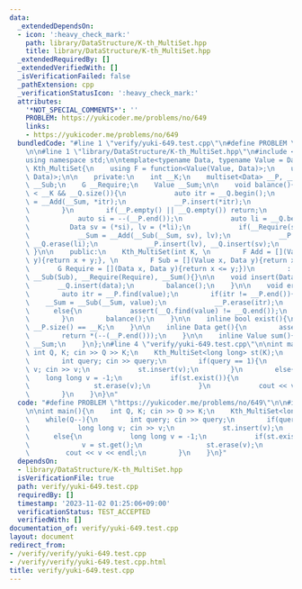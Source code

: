 ```yaml
---
data:
  _extendedDependsOn:
  - icon: ':heavy_check_mark:'
    path: library/DataStructure/K-th_MultiSet.hpp
    title: library/DataStructure/K-th_MultiSet.hpp
  _extendedRequiredBy: []
  _extendedVerifiedWith: []
  _isVerificationFailed: false
  _pathExtension: cpp
  _verificationStatusIcon: ':heavy_check_mark:'
  attributes:
    '*NOT_SPECIAL_COMMENTS*': ''
    PROBLEM: https://yukicoder.me/problems/no/649
    links:
    - https://yukicoder.me/problems/no/649
  bundledCode: "#line 1 \"verify/yuki-649.test.cpp\"\n#define PROBLEM \"https://yukicoder.me/problems/no/649\"\
    \n\n#line 1 \"library/DataStructure/K-th_MultiSet.hpp\"\n#include <bits/stdc++.h>\n\
    using namespace std;\n\ntemplate<typename Data, typename Value = Data>\nstruct\
    \ Kth_MultiSet{\n    using F = function<Value(Value, Data)>;\n    using G = function<bool(Data,\
    \ Data)>;\n\n    private:\n    int __K;\n    multiset<Data> __P, __Q;\n    F __Add,\
    \ __Sub;\n    G __Require;\n    Value __Sum;\n\n    void balance(){\n        while(__P.size()\
    \ < __K && __Q.size()){\n            auto itr = __Q.begin();\n            __Sum\
    \ = __Add(__Sum, *itr);\n            __P.insert(*itr);\n            __Q.erase(itr);\n\
    \        }\n        if(__P.empty() || __Q.empty()) return;\n        while(1){\n\
    \            auto si = --(__P.end());\n            auto li = __Q.begin();\n  \
    \          Data sv = (*si), lv = (*li);\n            if(__Require(sv, lv)) break;\n\
    \            __Sum = __Add(__Sub(__Sum, sv), lv);\n            __P.erase(si),\
    \ __Q.erase(li);\n            __P.insert(lv), __Q.insert(sv);\n        }\n   \
    \ }\n\n    public:\n    Kth_MultiSet(int K, \n        F Add = [](Value x, Data\
    \ y){return x + y;}, \n        F Sub = [](Value x, Data y){return x - y;},\n \
    \       G Require = [](Data x, Data y){return x <= y;})\n        : __K(K), __Add(Add),\
    \ __Sub(Sub), __Require(Require), __Sum(){}\n\n    void insert(Data data){\n \
    \       __Q.insert(data);\n        balance();\n    }\n\n    void erase(Data value){\n\
    \        auto itr = __P.find(value);\n        if(itr != __P.end()){\n        \
    \    __Sum = __Sub(__Sum, value);\n            __P.erase(itr);\n        }\n  \
    \      else{\n            assert(__Q.find(value) != __Q.end());\n            __Q.erase(__Q.find(value));\n\
    \        }\n        balance();\n    }\n\n    inline bool exist(){\n        return\
    \ __P.size() == __K;\n    }\n\n    inline Data get(){\n        assert(exist());\n\
    \        return *(--(__P.end()));\n    }\n\n    inline Value sum(){\n        return\
    \ __Sum;\n    }\n};\n#line 4 \"verify/yuki-649.test.cpp\"\n\nint main(){\n   \
    \ int Q, K; cin >> Q >> K;\n    Kth_MultiSet<long long> st(K);\n    while(Q--){\n\
    \        int query; cin >> query;\n        if(query == 1){\n            long long\
    \ v; cin >> v;\n            st.insert(v);\n        }\n        else{\n        \
    \    long long v = -1;\n            if(st.exist()){\n                v = st.get();\n\
    \                st.erase(v);\n            }\n            cout << v << endl;\n\
    \        }\n    }\n}\n"
  code: "#define PROBLEM \"https://yukicoder.me/problems/no/649\"\n\n#include \"../library/DataStructure/K-th_MultiSet.hpp\"\
    \n\nint main(){\n    int Q, K; cin >> Q >> K;\n    Kth_MultiSet<long long> st(K);\n\
    \    while(Q--){\n        int query; cin >> query;\n        if(query == 1){\n\
    \            long long v; cin >> v;\n            st.insert(v);\n        }\n  \
    \      else{\n            long long v = -1;\n            if(st.exist()){\n   \
    \             v = st.get();\n                st.erase(v);\n            }\n   \
    \         cout << v << endl;\n        }\n    }\n}"
  dependsOn:
  - library/DataStructure/K-th_MultiSet.hpp
  isVerificationFile: true
  path: verify/yuki-649.test.cpp
  requiredBy: []
  timestamp: '2023-11-02 01:25:06+09:00'
  verificationStatus: TEST_ACCEPTED
  verifiedWith: []
documentation_of: verify/yuki-649.test.cpp
layout: document
redirect_from:
- /verify/verify/yuki-649.test.cpp
- /verify/verify/yuki-649.test.cpp.html
title: verify/yuki-649.test.cpp
---
```

